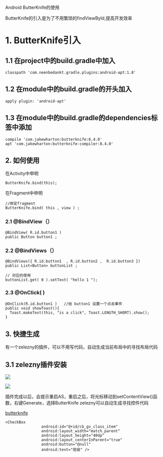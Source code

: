 Android ButterKnife的使用

ButterKnife的引入是为了不用繁琐的findViewById,提高开发效率

# 1. ButterKnife引入

## 1.1 在project中的build.gradle中加入

```
classpath 'com.neenbedankt.gradle.plugins:android-apt:1.8'
```

## 1.2 在module中的build.gradle的开头加入

```
apply plugin: 'android-apt'
```

## 1.3 在module中的build.gradle的dependencies标签中添加

```
compile 'com.jakewharton:butterknife:8.4.0'
apt 'com.jakewharton:butterknife-compiler:8.4.0'
```

## 2. 如何使用

在Activity中申明

```
ButterKnife.bind(this);
```

在Fragment中申明

```
//绑定fragment
ButterKnife.bind( this , view ) ;
```

###  2.1  @BindView（）

```
@BindView( R.id.button1 )
public Button button1 ;
```

###  2.2  @BindViews（）

```
@BindViews({ R.id.button1  , R.id.button2 ,  R.id.button3 })
public List<Button> buttonList ;

// 对应的使用
buttonList.get( 0 ).setText( "hello 1 ");
```

###  2.3  @OnClick( )

```
@OnClick(R.id.button1 )   //给 button1 设置一个点击事件
public void showToast(){
  Toast.makeText(this, "is a click", Toast.LENGTH_SHORT).show();
}
```
## 3. 快捷生成

有一个zelezny的插件，可以不用写代码，自动生成当前布局中的寻找布局代码

## 3.1 zelezny插件安装

![](http://img.blog.csdn.net/20161031141739545)

![](http://img.blog.csdn.net/20161031141833705)

插件完成以后，会提示重启AS，重启之后，将光标移动到setContentView()函数，右键Generate，选择ButterKnife zelezny可以自动生成寻找控件代码


[butterknife](http://jakewharton.github.io/butterknife/)


```
<CheckBox
                android:id="@+id/cb_gv_class_item"
                android:layout_width="match_parent"
                android:layout_height="40dp"
                android:layout_centerInParent="true"
                android:button="@null"
                android:text="班级" />
```